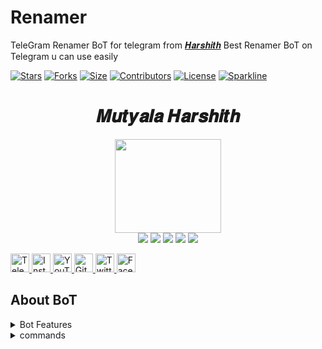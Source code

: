 # Renamer
TeleGram Renamer BoT for telegram from [𝑯𝒂𝒓𝒔𝒉𝒊𝒕𝒉](https://t.me/MutyalaHarshith)
Best Renamer BoT on Telegram u can use easily


[![Stars](https://img.shields.io/github/stars/Mega-Hero/Renamer?style=flat-circle&color=black)](https://github.com/Mega-Hero/Renamer/stargazers)
[![Forks](https://img.shields.io/github/forks/Mega-Hero/Renamer?style=flat-circle&color=blue)](https://github.com/Mega-Hero/Renamer/fork)
[![Size](https://img.shields.io/github/repo-size/Mega-Hero/Renamer?style=slim-circle&color=white)](https://github.com/Mega-Hero/Renamer/) 
[![Contributors](https://img.shields.io/github/contributors/Mega-Hero/Renamer?style=flat-circle&color=grey)](https://github.com/Mega-Hero/Renamer/graphs/contributors)
[![License](https://img.shields.io/badge/License-Apache-white)](https://github.com/Mega-Hero/Renamer/blob/main/LICENSE)
[![Sparkline](https://stars.medv.io/Mega-Hero/Renamer.svg)](https://stars.medv.io/Mega-Hero/Renamer)

<h1 align="center">
  <b>𝑴𝒖𝒕𝒚𝒂𝒍𝒂 𝑯𝒂𝒓𝒔𝒉𝒊𝒕𝒉</b>
</h1>
<p align="middle">
<img src="https://telegra.ph/file/30ca4ce92f146fc14b4d6.jpg" width="170" height="150"><br>
<img src="https://badgen.net/badge/Name/Harshith/black?icon=awesome&labelColor=0080FF"></a>
<img src="https://badgen.net/badge/Skills/python/purple?icon=terminal&labelColor=red"></a>
<a href="https://telegram.dog/Harshith_Mutyala"><img src="https://img.shields.io/badge/Telegram-Channel-blue.svg?logo=telegram"></a>
<a href="https://github.com/MutyalaHarshith"><img src="https://badgen.net/badge/Follow%20on%20/GitHub/80FF00?icon=github&labelColor=black"></a>
<a href="https://youtube.com/channel/UCE72_6rmOJYa6JTXNaZ5LSw"><img src="https://img.shields.io/badge/YouTube-Channel-FF3333.svg?logo=youtube&logoColor=FF3333"></a>
<p align="left">
</p>

<a href="https://t.me/Harshith_Mutyala">
    <img alt="Telegram" width="30px" src="https://cdn.jsdelivr.net/npm/simple-icons@3.2.0/icons/telegram.svg" />
  </a>

<a href="https://instagram.com/mutyala.harshith">
    <img alt="Instagram" width="30px" src="https://cdn.jsdelivr.net/npm/simple-icons@3.2.0/icons/instagram.svg" />
  </a>

<a href="https://youtube.com/channel/UCE72_6rmOJYa6JTXNaZ5LSw">
    <img alt="YouTube" width="30px" src="https://cdn.jsdelivr.net/npm/simple-icons@3.2.0/icons/youtube.svg" />
  </a>

<a href="https://github.com/MutyalaHarshith">
    <img alt="GitHub" width="30px" src="https://cdn.jsdelivr.net/npm/simple-icons@3.2.0/icons/github.svg" />
  </a>

<a href="https://twitter.com/MutyalaHarshith">
    <img alt="Twitter" width="30px" src="https://cdn.jsdelivr.net/npm/simple-icons@3.2.0/icons/twitter.svg" />
  </a>

<a href="https://www.facebook.com/Mutyala.Harshith">
    <img alt="Facebook" width="30px" src="https://cdn.jsdelivr.net/npm/simple-icons@3.2.0/icons/facebook.svg" />
  </a>

## About BoT
<details><summary>Bot Features</summary>

- Renaming Telegram files as file or video.

- Trace Channel to track the users what they are doing with your bot.

- Password to use bot in private.

- Permanent thumbnail support.

- Timegap to protect bot from spamming.

- /mode to change upload mode.

- Forcesub users to join you channel before using your bot.

</details>

<details><summary>commands</summary>
 
```
start - check whether bot is alive or not
mode - change video upload mode to file or video
showthumbnail - to check permanent thumbnail
deletethumbnail - to delete the permanent thumbnail
help - know how to use the bot
about - know about the bot
reset - (admins only) reset users database
login - (when password is given) to login to bot
```
</details>
